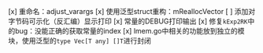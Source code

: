 
[x] 重命名：adjust_varargs
[x] 使用泛型struct重构：mReallocVector
[ ] 添加对字节码可示化（反汇编）显示打印
[x] 常量的DEBUG打印输出
[x] 修复`kExp2RK`中的bug：没能正确的获取常量的index
[x] lmem.go中相关的功能放到独立的模块，使用泛型的`type Vec[T any] []T`进行封闭

